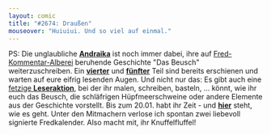 ```yaml
---
layout: comic
title: "#2674: Draußen"
mouseover: "Huiuiui. Und so viel auf einmal."
---
```


PS: 
Die unglaubliche <a href="http://sabschraika.wordpress.com/"><strong>Andraika</strong></a> ist noch immer dabei, ihre auf <a href="http://www.fonflatter.de/2012/12/20/2649-tellerchen/">Fred-Kommentar-Alberei</a> beruhende Geschichte "Das Beusch" weiterzuschreiben. Ein <a href="http://sabschraika.wordpress.com/2013/01/08/das-beusch-teil-4/"><strong>vierter</strong></a> und <a href="http://sabschraika.wordpress.com/2013/01/12/das-beusch-teil-5/"><strong>fünfter</strong></a> Teil sind bereits erschienen und warten auf eure eifrig lesenden Augen. 
Und nicht nur das: Es gibt auch eine <a href="http://sabschraika.wordpress.com/2013/01/07/leser-aktion-das-beusch/">fetzige <strong>Leseraktion</strong></a>, bei der ihr malen, schreiben, basteln, ... könnt, wie ihr euch das Beusch, die schläfrigen Hüpfmeerschweine oder andere Elemente aus der Geschichte vorstellt. Bis zum 20.01. habt ihr Zeit - und <a href="http://sabschraika.wordpress.com/2013/01/07/leser-aktion-das-beusch/"><strong>hier</strong></a> steht, wie es geht. 
Unter den Mitmachern verlose ich spontan zwei liebevoll signierte Fredkalender. 
Also macht mit, ihr Knuffelfluffel!

